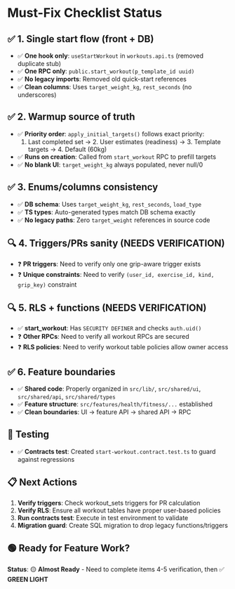 # Must-Fix Checklist Status

## ✅ 1. Single start flow (front + DB)
- ✅ **One hook only**: `useStartWorkout` in `workouts.api.ts` (removed duplicate stub)
- ✅ **One RPC only**: `public.start_workout(p_template_id uuid)` 
- ✅ **No legacy imports**: Removed old quick-start references
- ✅ **Clean columns**: Uses `target_weight_kg`, `rest_seconds` (no underscores)

## ✅ 2. Warmup source of truth
- ✅ **Priority order**: `apply_initial_targets()` follows exact priority:
  1. Last completed set → 2. User estimates (readiness) → 3. Template targets → 4. Default (60kg)
- ✅ **Runs on creation**: Called from `start_workout` RPC to prefill targets
- ✅ **No blank UI**: `target_weight_kg` always populated, never null/0

## ✅ 3. Enums/columns consistency  
- ✅ **DB schema**: Uses `target_weight_kg`, `rest_seconds`, `load_type`
- ✅ **TS types**: Auto-generated types match DB schema exactly
- ✅ **No legacy paths**: Zero `target_weight` references in source code

## 🔍 4. Triggers/PRs sanity (NEEDS VERIFICATION)
- ❓ **PR triggers**: Need to verify only one grip-aware trigger exists
- ❓ **Unique constraints**: Need to verify `(user_id, exercise_id, kind, grip_key)` constraint

## 🔍 5. RLS + functions (NEEDS VERIFICATION)
- ✅ **start_workout**: Has `SECURITY DEFINER` and checks `auth.uid()`
- ❓ **Other RPCs**: Need to verify all workout RPCs are secured
- ❓ **RLS policies**: Need to verify workout table policies allow owner access

## ✅ 6. Feature boundaries
- ✅ **Shared code**: Properly organized in `src/lib/`, `src/shared/ui`, `src/shared/api`, `src/shared/types`
- ✅ **Feature structure**: `src/features/health/fitness/...` established
- ✅ **Clean boundaries**: UI → feature API → shared API → RPC

## 🧪 Testing
- ✅ **Contracts test**: Created `start-workout.contract.test.ts` to guard against regressions

## 📋 Next Actions
1. **Verify triggers**: Check workout_sets triggers for PR calculation
2. **Verify RLS**: Ensure all workout tables have proper user-based policies  
3. **Run contracts test**: Execute in test environment to validate
4. **Migration guard**: Create SQL migration to drop legacy functions/triggers

## 🟢 Ready for Feature Work?
**Status**: 🟡 **Almost Ready** - Need to complete items 4-5 verification, then ✅ **GREEN LIGHT**